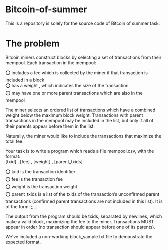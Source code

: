 # Bitcoin-of-summer
This is a repository is solely for the source code of Bitcoin of summer task.

# The problem   
Bitcoin miners construct blocks by selecting a set of transactions from their mempool. Each transaction in the mempool:    

  ⭕ includes a fee which is collected by the miner if that transaction is included in a block  
  ⭕ has a weight , which indicates the size of the transaction  
  ⭕ may have one or more parent transactions which are also in the mempool  
  
The miner selects an ordered list of transactions which have a combined weight below the maximum block weight. Transactions with parent transactions in the
mempool may be included in the list, but only if all of their parents appear before them in the list.    

Naturally, the miner would like to include the transactions that maximize the total fee.   

Your task is to write a program which reads a file mempool.csv, with the format:   
 [txid] , [fee] , [weight] , [parent_txids] 
  
 ⭕ txid is the transaction identifier  
 ⭕ fee is the transaction fee  
 ⭕ weight is the transaction weight  
 ⭕ parent_txids is a list of the txids of the transaction’s unconfirmed parent transactions (confirmed parent transactions are not included in this list). It is of
the form: <txid1>;<txid2>;...  
  
The output from the program should be txids, separated by newlines, which make a valid block, maximizing the fee to the miner. Transactions MUST appear in order
(no transaction should appear before one of its parents).   
  
We've included a non-working block_sample.txt file to demonstrate the expected format.    
